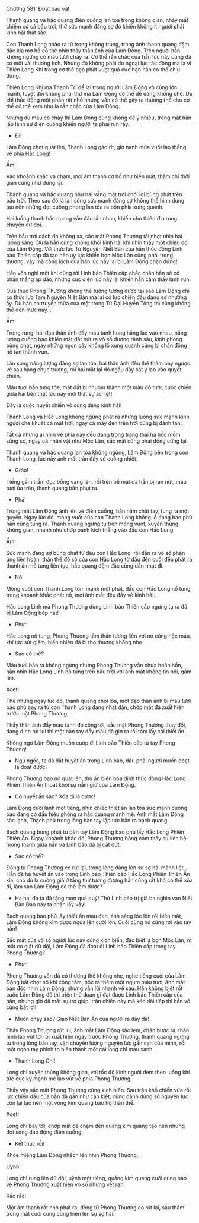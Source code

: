 




Chương 581: Đoạt bảo vật


Thanh quang và hắc quang điên cuồng lan tỏa trong không gian, nháy mắt chiếm cứ cả bầu trời, thứ sức mạnh đáng sợ đó khiến không ít người phải kinh hãi thất sắc.

Con Thanh Long nhào ra từ trong không trung, trong ánh thanh quang đậm đặc kia mơ hồ có thể nhìn thấy thân ảnh của Lâm Động. Trên người hắn không ngừng có máu tươi chảy ra. Cơ thể rắn chắc của hắn lúc này cũng đã có một vài thương tích. Nhưng đó không phải do ngoại lực tác động mà là vì Thiên Long Khí trong cơ thể bạo phát vượt quá cực hạn hắn có thể chịu đựng.

Thiên Long Khí mà Thanh Trĩ để lại trong người Lâm Động vô cùng lớn mạnh, tuyệt đối không phải thứ mà Lâm Động có thể dễ dàng khống chế. Dù chỉ thúc động một phần rất nhỏ nhưng vẫn có thể gây ra thương thế cho cơ thể có thể xem như là rắn chắc của Lâm Động.

Nhưng dù máu có chảy thì Lâm Động cũng không để ý nhiều, trong mắt hắn lấp lánh sự điên cuồng khiến người ta phải run rẩy.

- Đi!

Lâm Động chợt quát lên, Thanh Long gào rít, giơ nanh múa vuốt lao thẳng về phía Hắc Long!

Ầm!

Vào khoảnh khắc va chạm, mọi âm thanh cơ hồ như biến mất, thậm chí thời gian cũng như dừng lại.

Thanh quang và hắc quang như hai vầng mặt trời chói lọi bùng phát trên bầu trời. Theo sau đó là làn sóng sức mạnh đáng sợ không thể hình dung tạo nên những đợt cuồng phong lan tỏa ra bốn phía xung quanh.

Hai luồng thanh hắc quang vẫn đảo lẫn nhau, khiến cho thiên địa rung chuyển dữ dội.

Trên bầu trời cách đó không xa, sắc mặt Phong Thương tái nhợt nhìn hai luồng sáng. Dù là hắn cũng không khỏi kinh hãi khi nhìn thấy một chiêu đó của Lâm Động. Với thực lực Tứ Nguyên Niết Bàn của hắn thúc động Linh bảo Thiên cấp đã tạo nên uy lực khiến bọn Mộc Lân cũng phải trọng thương, vậy mà công kích của hắn lúc này lại bị Lâm Động chặn đứng!

Hắn vốn nghĩ một khi dùng tới Linh bảo Thiên cấp chắc chắn hắn sẽ có phần thắng áp đảo, nhưng cục diện lúc này lại khiến hắn cảm thấy lạnh run.

Quả thực Phong Thương không thể tưởng tượng được tại sao Lâm Động chỉ có thực lực Tam Nguyên Niết Bàn mà lại có lực chiến đấu đáng sợ nhường ấy. Dù hắn có truyền thừa của một trong Tứ Đại Huyền Tông thì cũng không thể đến mức này…

Ầm!

Trong rừng, hai đạo thân ảnh đầy máu tanh hung hăng lao vào nhau, năng lượng cuồng bạo khiến mặt đất nứt ra vô số đường rãnh sâu, kình phong bùng phát, ngay những ngọn cây khổng lồ xung quanh cũng bị chấn động nổ tan thành vụn.

Làn sóng năng lượng đáng sợ lan tỏa, hai thân ảnh đều thê thảm bay ngược về sau hàng chục trượng, rồi hai mắt lại đỏ ngầu đầy sát ý lao vào quyết chiến.

Máu tươi bắn tung tóe, mặt đất bị nhuộm thành một màu đỏ tươi, cuộc chiến giữa hai bên thật lúc này mới thật sự ác liệt!

Đây là cuộc huyết chiến vô cùng đáng kinh hãi!

Thanh Long và Hắc Long không ngừng phát ra những luồng sức mạnh kinh người che khuất cả mặt trời, ngay cả mây đen trên trời cũng bị đánh tan.

Tất cả những ai nhìn về phía này đều đang trọng trạng thái há hốc mồm sững sờ, ngay cả nhân vật như Mộc Lân, sắc mặt cũng phải đông cứng lại.

Thanh quang và hắc quang lan tỏa không ngừng, Lâm Động bên trong con Thanh Long, lúc này ánh mắt tràn đầy vẻ cuồng nhiệt.

- Grào!

Tiếng gầm trầm đục bỗng vang lên, rồi trên bề mặt da hắn bị rạn nứt, máu tươi ứa tràn, thanh quang bắn phụt ra.

- Phá!

Trong mắt Lâm Động ánh lên vẻ điên cuồng, hắn nắm chặt tay, tung ra một quyền. Ngay lúc đó, móng vuốt của con Thanh Long khổng lồ đang bao phủ hắn cũng tung ra. Thanh quang ngưng tụ trên móng vuốt, xuyên thủng không gian, nhanh như chớp oanh kích thẳng vào đầu con Hắc Long.

Ầm!

Sức mạnh đáng sợ bùng phát từ đầu con Hắc Long, rồi dẫn ra vô số phản ứng liên hoàn, thân thể đồ sộ của con Hắc Long từ đầu đến cuối đều phát ra thanh âm nổ tung liên tục, hắc quang đậm đặc cũng dần nhạt đi.

- Nổ!

Móng vuốt con Thanh Long tóm mạnh một phát, đầu con Hắc Long nổ tung, trong khoảnh khắc phát nổ, mọi ánh mắt đều đầy vẻ kinh hãi.

Hắc Long Linh mà Phong Thương dùng Linh bảo Thiên cấp ngưng tụ ra đã bị Lâm Động bóp nát!

- Phụt!

Hắc Long nổ tung, Phong Thương tâm thần tương liên với nó cũng hộc máu, khí tức sút giảm, hiển nhiên đã bị thọ thương không nhẹ.

- Sao có thể?

Máu tươi bắn ra không ngừng nhưng Phong Thương vẫn chưa hoàn hồn, hắn nhìn Hắc Long Linh nổ tung trên bầu trời với ánh mắt không tin nổi, gầm lên.

Xoẹt!

Thế nhưng ngay lúc đó, thanh quang chói lòa, một đạo thân ảnh bị máu tươi bao phủ bay ra từ con Thanh Long đang nhạt dần, chớp mắt đã xuất hiện trước mặt Phong Thương.

Thấy thân ảnh đầy máu tanh đó xông tới, sắc mặt Phong Thương thay đổi, đang định rút lui thì một bàn tay đầy máu đã giơ ra rồi tóm lấy cái thiết ấn.

Không ngờ Lâm Động muốn cướp đi Linh bảo Thiên cấp từ tay Phong Thương!

- Ngu ngốc, ta đã đặt huyết ấn trong Linh bảo, đâu phải ngươi muốn đoạt là đoạt được!

Phong Thương bạo nộ quát lên, thủ ấn biến hóa định thúc động Hắc Long Phiên Thiên Ấn thoát khỏi sự nắm giữ của Lâm Động.

- Có huyết ấn sao? Xóa đi là được!

Lâm Động cười lạnh một tiếng, nhìn chiếc thiết ấn lan tỏa sức mạnh cuồng bạo đang có dấu hiệu phóng ra hắc quang mạnh mẽ. Ánh mắt Lâm Động sắc lạnh, Thạch phù trong lòng bàn tay lập tức bắn ra bạch quang.

Bạch quang bùng phát từ bàn tay Lâm Động bao phủ lấy Hắc Long Phiên Thiên Ấn. Ngay khoảnh khắc đó, Phong Thương bỗng cảm thấy sự liên hệ mong manh giữa hắn và Linh bảo đã bị cắt đứt.

- Sao có thể?

Đồng tử Phong Thương co rút lại, trong lòng dâng lên sự sợ hãi mãnh liệt. Hắn đã hạ huyết ấn vào trong Linh bảo Thiên cấp Hắc Long Phiên Thiên Ấn kia, cho dù là cường giả ở tầng thứ tương đương hắn cũng rất khó có thể xóa đi, làm sao Lâm Động có thể làm được?

- Ha ha, đa tạ đã tặng món quà quý! Thứ Linh bảo trị giá ba nghìn vạn Niết Bàn Đan này ta nhận lấy vậy!

Bạch quang bao phủ lấy thiết ấn màu đen, ánh sáng lóe lên rồi biến mất, Lâm Động không kìm được ngửa lên cười lớn. Cuối cùng nó cũng rơi vào tay hắn!

Sắc mặt của vô số người lúc này cũng kịch biến, đặc biệt là bọn Mộc Lân, mí mắt co giật dữ dội, Lâm Động đã đoạt đi Linh bảo Thiên cấp trong tay Phong Thương?

- Phụt!

Phong Thương vốn đã có thương thế không nhẹ, nghe tiếng cười của Lâm Động bất chợt nộ khí công tâm, hộc ra thêm một ngụm máu tươi, ánh mắt oán độc nhìn Lâm Động, nhưng vẫn lùi nhanh về sau. Hắn không biết rốt cuộc Lâm Động đã thi triển thủ đoạn gì đạt được Linh bảo Thiên cấp của hắn, nhưng giờ đã mất sự trợ giúp, trận chiến này mà kéo dài tiếp thì hắn vô cùng bất lợi!

- Muốn chạy sao? Giao Niết Bàn Ấn của ngươi ra đây đã!

Thấy Phong Thương rút lui, ánh mắt Lâm Động sắc lẹm, chân bước ra, thân hình lao vút tới rồi xuất hiện ngay trước Phong Thương, thanh quang ngưng tụ trong lòng bàn tay, vận chuyển lượng nguyên lực gần cạn của mình, rồi một ngón tay phình to biến thành một cái long chỉ màu xanh.

- Thanh Long Chỉ!

Long chỉ xuyên thủng không gian, với tốc độ kinh người đem theo luồng khí tức cực kỳ mạnh mẽ lao vút về phía Phong Thương.

Thấy vậy sắc mặt Phong Thương cũng kịch biến. Sau trận khổ chiến vừa rồi lực chiến đấu của hắn đã gần như cạn kiệt, cũng đành dùng số nguyên lực còn lại tạo nên một vòng kim quang bảo hộ thân thể.

Xoẹt!

Long chỉ bay tới, chớp mắt đã chạm đến quầng kim quang tạo nên những đợt sóng dao động điên cuồng.

- Kết thúc rồi!

Khóe miệng Lâm Động nhếch lên nhìn Phong Thương.

Uỳnh!

Long chỉ rung lên dữ dội, uỳnh một tiếng, quầng kim quang cuối cùng bảo vệ Phong Thương xuất hiện vô số những vết rạn.

Rắc rắc!

Một âm thanh rất nhỏ phát ra, đồng tử Phong Thương co rút lại, sâu thẳm trong mắt cuối cùng cũng hiện lên sự sợ hãi.




